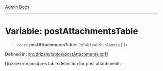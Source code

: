 [Admin Docs](/)

***

# Variable: postAttachmentsTable

> `const` **postAttachmentsTable**: `PgTableWithColumns`\<\{ \}\>

Defined in: [src/drizzle/tables/postAttachments.ts:11](https://github.com/gautam-divyanshu/talawa-api/blob/22f85ff86fcf5f38b53dcdb9fe90ab33ea32d944/src/drizzle/tables/postAttachments.ts#L11)

Drizzle orm postgres table definition for post attachments.
